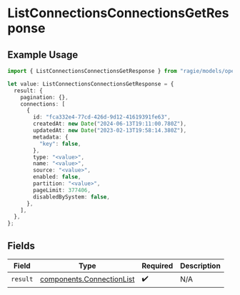 # ListConnectionsConnectionsGetResponse

## Example Usage

```typescript
import { ListConnectionsConnectionsGetResponse } from "ragie/models/operations";

let value: ListConnectionsConnectionsGetResponse = {
  result: {
    pagination: {},
    connections: [
      {
        id: "fca332e4-77cd-426d-9d12-41619391fe63",
        createdAt: new Date("2024-06-13T19:11:00.780Z"),
        updatedAt: new Date("2023-02-13T19:58:14.380Z"),
        metadata: {
          "key": false,
        },
        type: "<value>",
        name: "<value>",
        source: "<value>",
        enabled: false,
        partition: "<value>",
        pageLimit: 377406,
        disabledBySystem: false,
      },
    ],
  },
};
```

## Fields

| Field                                                                  | Type                                                                   | Required                                                               | Description                                                            |
| ---------------------------------------------------------------------- | ---------------------------------------------------------------------- | ---------------------------------------------------------------------- | ---------------------------------------------------------------------- |
| `result`                                                               | [components.ConnectionList](../../models/components/connectionlist.md) | :heavy_check_mark:                                                     | N/A                                                                    |